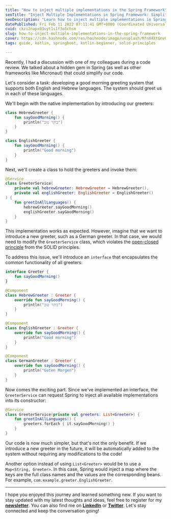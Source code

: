 ```yaml
---
title: "How to inject multiple implementations in the Spring Framework"
seoTitle: "Inject Multiple Implementations in Spring Framework: Simplify Code and"
seoDescription: "Learn how to inject multiple implementations in Spring Framework, supporting multiple languages and simplifying your code for improved scalability."
datePublished: Fri Feb 11 2022 07:11:41 GMT+0000 (Coordinated Universal Time)
cuid: ckzi2napx03uyt1s1f3o5chsm
slug: how-to-inject-multiple-implementations-in-the-spring-framework
cover: https://cdn.hashnode.com/res/hashnode/image/unsplash/MfnX4XtGnvU/upload/v1644563552394/x8pQZB0mQ.jpeg
tags: guide, kotlin, springboot, kotlin-beginner, solid-principles

---
```


Recently, I had a discussion with one of my colleagues during a code review. We talked about a hidden gem in Spring (as well as other frameworks like Micronaut) that could simplify our code.

Let's consider a task: developing a good morning greeting system that supports both English and Hebrew languages. The system should greet us in each of these languages.

We'll begin with the native implementation by introducing our greeters:

```Kotlin
class HebrewGreeter {
    fun sayGoodMorning() {
        println("בוקר טוב")
    }
}

class EnglishGreeter {
    fun sayGoodMorning() {
        println("Good morning")
    }
}
```

Next, we'll create a class to hold the greeters and invoke them:

```Kotlin
@Service
class GreeterService(
    private val hebrewGreeter: HebrewGreeter = HebrewGreeter(),
    private val englishGreeter: EnglishGreeter = EnglishGreeter()
) {
    fun greetInAllLanguages() {
        hebrewGreeter.sayGoodMorning()
        englishGreeter.sayGoodMorning()
    }
}
```

This implementation works as expected. However, imagine that we want to introduce a new greeter, such as a German greeter. In that case, we would need to modify the `GreeterService` class, which violates the [open-closed principle](https://en.wikipedia.org/wiki/Open%E2%80%93closed_principle) from the SOLID principles.

To address this issue, we'll introduce an `interface` that encapsulates the common functionality of all greeters:

```Kotlin
interface Greeter {
    fun sayGoodMorning()
}

@Component
class HebrewGreeter : Greeter {
    override fun sayGoodMorning() {
        println("בוקר טוב")
    }
}

@Component
class EnglishGreeter : Greeter {
    override fun sayGoodMorning() {
        println("Good morning")
    }
}

@Component
class GermanGreeter : Greeter {
    override fun sayGoodMorning() {
        println("Guten Morgen")
    }
}
```

Now comes the exciting part. Since we've implemented an interface, the `GreeterService` can request Spring to inject all available implementations into its constructor:

```Kotlin
@Service
class GreeterService(private val greeters: List<Greeter>) {
    fun greetInAllLanguages() {
        greeters.forEach { it.sayGoodMorning() }
    }
}
```

Our code is now much simpler, but that's not the only benefit. If we introduce a new greeter in the future, it will be automatically added to the system without requiring any modifications to the code!

Another option instead of using `List<Greeter>` would be to use a `Map<String, Greeter>`. In this case, Spring would inject a map where the keys are the full class names and the values are the corresponding beans. For example, `com.example.greeter.EnglishGreeter`.

---

I hope you enjoyed this journey and learned something new. If you want to stay updated with my latest thoughts and ideas, feel free to register for my [**newsletter**](https://yonatankarp.com/newsletter). You can also find me on [**LinkedIn**](https://www.linkedin.com/in/yonatankarp/) or [**Twitter**](https://twitter.com/yonatan_karp). Let's stay connected and keep the conversation going!